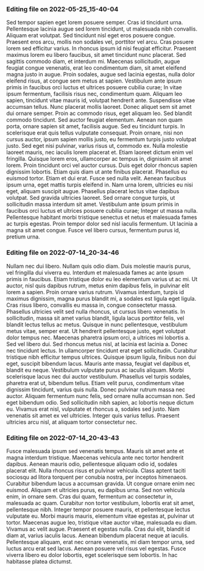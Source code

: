 

### Editing file on 2022-05-25_15-40-04

Sed tempor sapien eget lorem posuere semper. Cras id tincidunt urna. Pellentesque lacinia augue sed lorem tincidunt, ut malesuada nibh convallis. Aliquam erat volutpat. Sed tincidunt nisl eget eros posuere congue. Praesent eros arcu, mollis non sodales vel, porttitor vel arcu. Cras posuere lorem sed efficitur varius. In rhoncus ipsum id nisi feugiat efficitur. Praesent maximus lorem eu libero faucibus, sit amet tincidunt nunc placerat. Sed sagittis commodo diam, et interdum mi.
Maecenas sollicitudin, augue feugiat congue venenatis, erat leo condimentum diam, sit amet eleifend magna justo in augue. Proin sodales, augue sed lacinia egestas, nulla dolor eleifend risus, at congue sem metus at sapien. Vestibulum ante ipsum primis in faucibus orci luctus et ultrices posuere cubilia curae; In vitae ipsum fermentum, facilisis risus nec, condimentum quam. Aliquam leo sapien, tincidunt vitae mauris id, volutpat hendrerit ante. Suspendisse vitae accumsan tellus. Nunc placerat mollis laoreet. Donec aliquet sem sit amet dui ornare semper. Proin ac commodo risus, eget aliquam leo. Sed blandit commodo tincidunt. Sed auctor feugiat elementum. Aenean non quam porta, ornare sapien sit amet, facilisis augue. Sed eu tincidunt turpis. In scelerisque erat quis tellus vulputate consequat. Proin ornare, nisi non cursus auctor, ipsum sapien mollis justo, eu fermentum turpis justo volutpat justo.
Sed eget nisi pulvinar, varius risus ut, commodo ex. Nulla molestie laoreet mauris, nec iaculis lorem placerat et. Etiam laoreet dictum enim vel fringilla. Quisque lorem eros, ullamcorper ac tempus in, dignissim sit amet lorem. Proin tincidunt orci vel auctor cursus. Duis eget dolor rhoncus sapien dignissim lobortis. Etiam quis diam ut ante finibus placerat.
Phasellus eu euismod tortor. Etiam et dui erat. Fusce sed nulla velit. Aenean faucibus ipsum urna, eget mattis turpis eleifend in. Nam urna lorem, ultricies eu nisi eget, aliquam suscipit augue. Phasellus placerat lectus vitae dapibus volutpat. Sed gravida ultricies laoreet. Sed ornare congue turpis, ut sollicitudin massa interdum sit amet. Vestibulum ante ipsum primis in faucibus orci luctus et ultrices posuere cubilia curae; Integer ut massa nulla. Pellentesque habitant morbi tristique senectus et netus et malesuada fames ac turpis egestas. Proin tempor dolor sed nisl iaculis fermentum. Ut lacinia a magna sit amet congue. Fusce vel libero cursus, fermentum purus id, pretium urna.




### Editing file on 2022-07-14_20-34-46

Nullam nec dui libero. Nullam quis odio diam. Duis molestie mauris purus, vel fringilla dui viverra eu. Interdum et malesuada fames ac ante ipsum primis in faucibus. Etiam tristique dolor eu leo elementum varius ut ac mi. Ut auctor, nisl quis dapibus rutrum, metus enim dapibus felis, in pulvinar elit lorem a sapien. Proin ornare varius rutrum.
Vivamus interdum, turpis id maximus dignissim, magna purus blandit mi, a sodales est ligula eget ligula. Cras risus libero, convallis eu massa in, congue consectetur massa. Phasellus ultricies velit sed nulla rhoncus, ut cursus libero venenatis. In sollicitudin, massa sit amet varius blandit, ligula lacus porttitor felis, vel blandit lectus tellus ac metus. Quisque in nunc pellentesque, vestibulum metus vitae, semper erat. Ut hendrerit pellentesque justo, eget volutpat dolor tempus nec. Maecenas pharetra ipsum orci, a ultrices mi lobortis a. Sed vel libero dui. Sed rhoncus metus nisl, at lacinia est lacinia a. Donec nec tincidunt lectus. In ullamcorper tincidunt erat eget sollicitudin.
Curabitur tristique nibh efficitur tempus ultrices. Quisque ipsum ligula, finibus non dui eget, suscipit bibendum lacus. Mauris ante massa, feugiat vel dapibus et, blandit eu neque. Vestibulum vulputate purus ac iaculis aliquam. Morbi scelerisque lacus nec dui auctor vestibulum. Phasellus vel turpis sodales, pharetra erat ut, bibendum tellus. Etiam velit purus, condimentum vitae dignissim tincidunt, varius quis nulla. Donec pulvinar rutrum massa nec auctor. Aliquam fermentum nunc felis, sed ornare nulla accumsan non. Sed eget bibendum odio. Sed sollicitudin nibh sapien, ac lobortis neque dictum eu. Vivamus erat nisl, vulputate et rhoncus a, sodales sed justo. Nam venenatis sit amet ex vel ultricies. Integer quis varius tellus. Praesent ultricies arcu nisl, at aliquam tortor consectetur nec.




### Editing file on 2022-07-14_20-43-43

Fusce malesuada ipsum sed venenatis tempus. Mauris sit amet ante et magna interdum tristique. Maecenas vehicula ante nec tortor hendrerit dapibus. Aenean mauris odio, pellentesque aliquam odio id, sodales placerat elit. Nulla rhoncus risus et pulvinar vehicula. Class aptent taciti sociosqu ad litora torquent per conubia nostra, per inceptos himenaeos. Curabitur bibendum lacus a accumsan gravida. Ut congue ornare enim nec euismod. Aliquam et ultricies purus, eu dapibus urna. Sed non vehicula enim, in ornare sem. Cras dui quam, fermentum ac consectetur in, malesuada ac quam. Curabitur non tortor vestibulum, lobortis erat sit amet, pellentesque nibh. Integer tempor posuere mauris, et pellentesque lectus vulputate eu. Morbi mauris mauris, elementum vitae egestas at, pulvinar ut tortor. Maecenas augue leo, tristique vitae auctor vitae, malesuada eu diam. Vivamus ac velit augue.
Praesent et egestas nulla. Cras dui elit, blandit id diam at, varius iaculis lacus. Aenean bibendum placerat neque at iaculis. Pellentesque aliquam, erat nec ornare venenatis, mi diam tempor urna, sed luctus arcu erat sed lacus. Aenean posuere vel risus vel egestas. Fusce viverra libero eu dolor lobortis, eget scelerisque sem lobortis. In hac habitasse platea dictumst.


